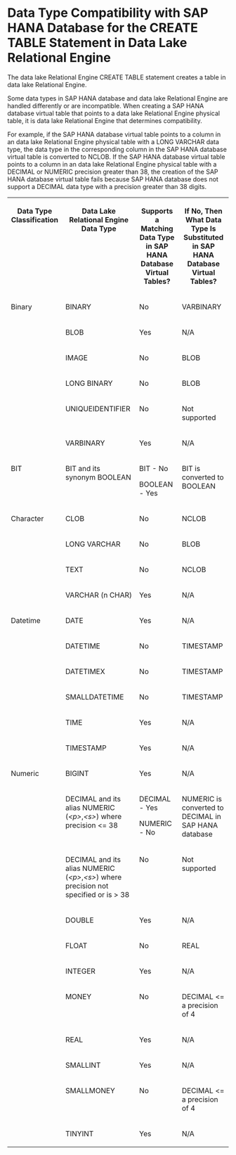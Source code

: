 <!-- loioeccbd1f58cdc49ddb7c76424a7c62737 -->

# Data Type Compatibility with SAP HANA Database for the CREATE TABLE Statement in Data Lake Relational Engine

The data lake Relational Engine CREATE TABLE statement creates a table in data lake Relational Engine.



Some data types in SAP HANA database and data lake Relational Engine are handled differently or are incompatible. When creating a SAP HANA database virtual table that points to a data lake Relational Engine physical table, it is data lake Relational Engine that determines compatibility.

For example, if the SAP HANA database virtual table points to a column in an data lake Relational Engine physical table with a LONG VARCHAR data type, the data type in the corresponding column in the SAP HANA database virtual table is converted to NCLOB. If the SAP HANA database virtual table points to a column in an data lake Relational Engine physical table with a DECIMAL or NUMERIC precision greater than 38, the creation of the SAP HANA database virtual table fails because SAP HANA database does not support a DECIMAL data type with a precision greater than 38 digits.


<table>
<tr>
<th valign="top">

Data Type Classification



</th>
<th valign="top">

Data Lake Relational Engine Data Type



</th>
<th valign="top">

Supports a Matching Data Type in SAP HANA Database Virtual Tables?



</th>
<th valign="top">

If No, Then What Data Type Is Substituted in SAP HANA Database Virtual Tables?



</th>
</tr>
<tr>
<td valign="top" rowspan="6">

Binary



</td>
<td valign="top">

BINARY



</td>
<td valign="top">

No



</td>
<td valign="top">

VARBINARY



</td>
</tr>
<tr>
<td valign="top">

BLOB



</td>
<td valign="top">

Yes



</td>
<td valign="top">

N/A



</td>
</tr>
<tr>
<td valign="top">

IMAGE



</td>
<td valign="top">

No



</td>
<td valign="top">

BLOB



</td>
</tr>
<tr>
<td valign="top">

LONG BINARY



</td>
<td valign="top">

No



</td>
<td valign="top">

BLOB



</td>
</tr>
<tr>
<td valign="top">

UNIQUEIDENTIFIER



</td>
<td valign="top">

No



</td>
<td valign="top">

Not supported



</td>
</tr>
<tr>
<td valign="top">

VARBINARY



</td>
<td valign="top">

Yes



</td>
<td valign="top">

N/A



</td>
</tr>
<tr>
<td valign="top">

BIT



</td>
<td valign="top">

BIT and its synonym BOOLEAN



</td>
<td valign="top">

BIT - No

BOOLEAN - Yes



</td>
<td valign="top">

BIT is converted to BOOLEAN



</td>
</tr>
<tr>
<td valign="top" rowspan="4">

Character



</td>
<td valign="top">

CLOB



</td>
<td valign="top">

No



</td>
<td valign="top">

NCLOB



</td>
</tr>
<tr>
<td valign="top">

LONG VARCHAR



</td>
<td valign="top">

No



</td>
<td valign="top">

BLOB



</td>
</tr>
<tr>
<td valign="top">

TEXT



</td>
<td valign="top">

No



</td>
<td valign="top">

NCLOB



</td>
</tr>
<tr>
<td valign="top">

VARCHAR \(n CHAR\)



</td>
<td valign="top">

Yes



</td>
<td valign="top">

N/A



</td>
</tr>
<tr>
<td valign="top" rowspan="6">

Datetime



</td>
<td valign="top">

DATE



</td>
<td valign="top">

Yes



</td>
<td valign="top">

N/A



</td>
</tr>
<tr>
<td valign="top">

DATETIME



</td>
<td valign="top">

No



</td>
<td valign="top">

TIMESTAMP



</td>
</tr>
<tr>
<td valign="top">

DATETIMEX



</td>
<td valign="top">

No



</td>
<td valign="top">

TIMESTAMP



</td>
</tr>
<tr>
<td valign="top">

SMALLDATETIME



</td>
<td valign="top">

No



</td>
<td valign="top">

TIMESTAMP



</td>
</tr>
<tr>
<td valign="top">

TIME



</td>
<td valign="top">

Yes



</td>
<td valign="top">

N/A



</td>
</tr>
<tr>
<td valign="top">

TIMESTAMP



</td>
<td valign="top">

Yes



</td>
<td valign="top">

N/A



</td>
</tr>
<tr>
<td valign="top" rowspan="11">

Numeric



</td>
<td valign="top">

BIGINT



</td>
<td valign="top">

Yes



</td>
<td valign="top">

N/A



</td>
</tr>
<tr>
<td valign="top">

DECIMAL and its alias NUMERIC \(*<p\>*,*<s\>*\) where precision <= 38



</td>
<td valign="top">

DECIMAL - Yes

NUMERIC - No



</td>
<td valign="top">

NUMERIC is converted to DECIMAL in SAP HANA database



</td>
</tr>
<tr>
<td valign="top">

DECIMAL and its alias NUMERIC \(*<p\>*,*<s\>*\) where precision not specified or is \> 38



</td>
<td valign="top">

No



</td>
<td valign="top">

Not supported



</td>
</tr>
<tr>
<td valign="top">

DOUBLE



</td>
<td valign="top">

Yes



</td>
<td valign="top">

N/A



</td>
</tr>
<tr>
<td valign="top">

FLOAT



</td>
<td valign="top">

No



</td>
<td valign="top">

REAL



</td>
</tr>
<tr>
<td valign="top">

INTEGER



</td>
<td valign="top">

Yes



</td>
<td valign="top">

N/A



</td>
</tr>
<tr>
<td valign="top">

MONEY



</td>
<td valign="top">

No



</td>
<td valign="top">

DECIMAL <= a precision of 4



</td>
</tr>
<tr>
<td valign="top">

REAL



</td>
<td valign="top">

Yes



</td>
<td valign="top">

N/A



</td>
</tr>
<tr>
<td valign="top">

SMALLINT



</td>
<td valign="top">

Yes



</td>
<td valign="top">

N/A



</td>
</tr>
<tr>
<td valign="top">

SMALLMONEY



</td>
<td valign="top">

No



</td>
<td valign="top">

DECIMAL <= a precision of 4



</td>
</tr>
<tr>
<td valign="top">

TINYINT



</td>
<td valign="top">

Yes



</td>
<td valign="top">

N/A



</td>
</tr>
</table>

